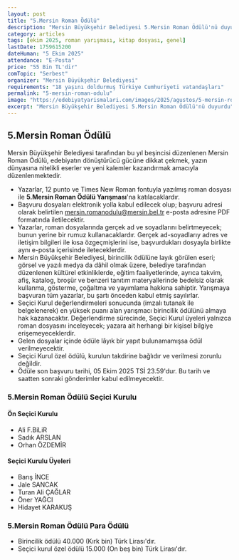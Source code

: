 ```yaml
---
layout: post
title: "5.Mersin Roman Ödülü"
description: "Mersin Büyükşehir Belediyesi 5.Mersin Roman Ödülü'nü duyurdu"
category: articles
tags: [ekim 2025, roman yarışması, kitap dosyası, genel]
lastDate: 1759615200
dateHuman: "5 Ekim 2025"
attendance: "E-Posta"
price: "55 Bin TL'dir"
comTopic: "Serbest"
organizer: "Mersin Büyükşehir Belediyesi"
requirements: "18 yaşını doldurmuş Türkiye Cumhuriyeti vatandaşları"
permalink: "5-mersin-roman-odulu"
image: "https://edebiyatyarismalari.com/images/2025/agustos/5-mersin-roman-odulu.jpg"
excerpt: "Mersin Büyükşehir Belediyesi 5.Mersin Roman Ödülü'nü duyurdu"
---
```


## 5.Mersin Roman Ödülü

Mersin Büyükşehir Belediyesi tarafından bu yıl beşincisi düzenlenen Mersin Roman Ödülü, edebiyatın dönüştürücü gücüne dikkat çekmek, yazın dünyasına nitelikli eserler ve yeni kalemler kazandırmak amacıyla düzenlenmektedir.

- Yazarlar, 12 punto ve Times New Roman fontuyla yazılmış roman dosyası ile **5.Mersin Roman Ödülü Yarışması**'na katılacaklardır.
- Başvuru dosyaları elektronik yolla kabul edilecek olup; başvuru adresi olarak belirtilen mersin.romanodulu@mersin.bel.tr e-posta adresine PDF formatında iletilecektir.
- Yazarlar, roman dosyalarında gerçek ad ve soyadlarını belirtmeyecek; bunun yerine bir rumuz kullanacaklardır. Gerçek ad-soyadlarıy adres ve iletişim bilgileri ile kısa özgeçmişlerini ise, başvurdukları dosyayla birlikte aynı e-posta içerisinde ileteceklerdir.
- Mersin Büyükşehir Belediyesi, birincilik ödülüne layık görülen eseri; görsel ve yazılı medya da dâhil olmak üzere, belediye tarafından düzenlenen kültürel etkinliklerde, eğitim faaliyetlerinde, ayrıca takvim, afiş, katalog, broşür ve benzeri tanıtım materyallerinde bedelsiz olarak kullanma, gösterme, çoğaltma ve yayımlama hakkına sahiptir. Yarışmaya başvuran tüm yazarlar, bu şartı önceden kabul etmiş sayılırlar.
- Seçici Kurul değerIendirmeleri sonucunda (imzalı tutanak ile belgelenerek) en yüksek puanı alan yarışmacı birincilik ödülünü almaya hak kazanacaktır. DeğerIendirme sürecinde, Seçici Kurul üyeleri yalnızca roman dosyasını inceleyecek; yazara ait herhangi bir kişisel bilgiye erişemeyeceklerdir.
- Gelen dosyalar içinde ödüle lâyık bir yapıt bulunamamışsa ödül verilmeyecektir.
- Seçici Kurul özel ödülü, kurulun takdirine bağlıdır ve verilmesi zorunlu değildir.
- Ödüle son başvuru tarihi, 05 Ekim 2025 TSİ 23.59'dur. Bu tarih ve saatten sonraki gönderimler kabul edilmeyecektir.

### 5.Mersin Roman Ödülü Seçici Kurulu

#### Ön Seçici Kurulu
- Ali F.BiLiR
- Sadık ARSLAN
- Orhan ÖZDEMİR

#### Seçici Kurulu Üyeleri
- Barış İNCE
- Jale SANCAK
- Turan Ali ÇAĞLAR
- Öner YAĞCI
- Hidayet KARAKUŞ

### 5.Mersin Roman Ödülü Para Ödülü
- Birincilik ödülü 40.000 (Kırk bin) Türk Lirası'dır.
- Seçici kurul özel ödülü 15.000 (On beş bin) Türk Lirası'dır.
